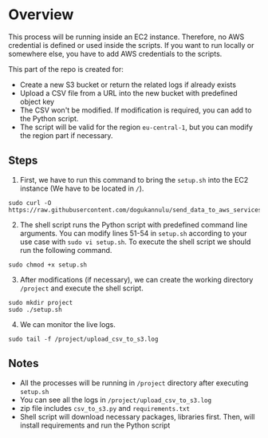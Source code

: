 # Overview

This process will be running inside an EC2 instance. Therefore, no AWS credential is defined or used inside the scripts. If you want to run locally or somewhere else, you have to add AWS credentials to the scripts.

This part of the repo is created for:

- Create a new S3 bucket or return the related logs if already exists
- Upload a CSV file from a URL into the new bucket with predefined object key
- The CSV won't be modified. If modification is required, you can add to the Python script.
- The script will be valid for the region `eu-central-1`, but you can modify the region part if necessary.

## Steps

1. First, we have to run this command to bring the `setup.sh` into the EC2 instance (We have to be located in `/`).
```
sudo curl -O https://raw.githubusercontent.com/dogukannulu/send_data_to_aws_services/main/csv_to_s3/setup.sh
```

2. The shell script runs the Python script with predefined command line arguments. You can modify lines 51-54 in `setup.sh` according to your use case with `sudo vi setup.sh`. To execute the shell script we should run the following command.
```
sudo chmod +x setup.sh
```

3. After modifications (if necessary), we can create the working directory `/project` and execute the shell script.
```
sudo mkdir project
sudo ./setup.sh
```

4. We can monitor the live logs.
```
sudo tail -f /project/upload_csv_to_s3.log
```

## Notes

- All the processes will be running in `/project` directory after executing `setup.sh`
- You can see all the logs in `/project/upload_csv_to_s3.log` 
- zip file includes `csv_to_s3.py` and `requirements.txt`
- Shell script will download necessary packages, libraries first. Then, will install requirements and run the Python script
